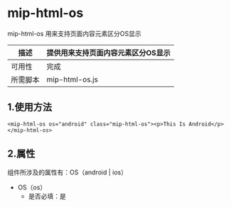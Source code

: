 # **mip-html-os**
mip-html-os 用来支持页面内容元素区分OS显示
<table><thead>
<tr>
<th>描述</th>
<th>提供用来支持页面内容元素区分OS显示</th>
</tr>
</thead><tbody>
<tr>
<td>可用性</td>
<td>完成</td>
</tr>
<tr>
<td>所需脚本</td>
<td>mip-html-os.js</td>
</tr>
</tbody></table>

## 1.使用方法
`<mip-html-os os="android" class="mip-html-os"><p>This Is Android</p></mip-html-os>`

## 2.属性
组件所涉及的属性有：OS（android | ios）

<ul>
<li>OS（os）

<ul>
<li>是否必填：是</li>
</ul></li>
</ul>

